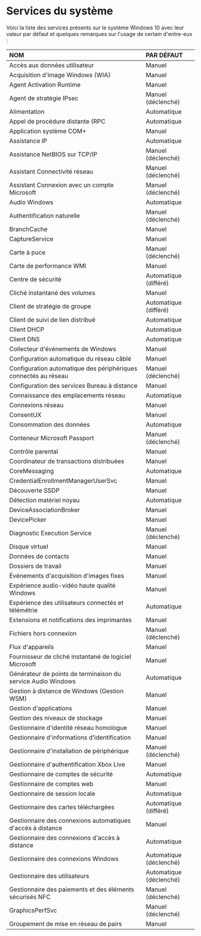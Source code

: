 # Services du système

Voici la liste des services présents sur le système Windows 10 avec leur valeur par défaut et quelques remarques sur l'usage de certain d'entre-eux :

|NOM|PAR DÉFAUT|
|:--|:--|
|Accès aux données utilisateur|Manuel|
|Acquisition d'image Windows (WIA)|Manuel|
|Agent Activation Runtime|Manuel|
|Agent de stratégie IPsec|Manuel (déclenché)|
|Alimentation|Automatique|
|Appel de procédure distante (RPC|Automatique|
|Application système COM+|Manuel|
|Assistance IP|Automatique|
|Assistance NetBIOS sur TCP/IP|Manuel (déclenché)|
|Assistant Connectivité réseau|Manuel (déclenché)|
|Assistant Connexion avec un compte Microsoft|Manuel (déclenché)|
|Audio Windows|Automatique|
|Authentification naturelle|Manuel (déclenché)|
|BranchCache|Manuel|
|CaptureService|Manuel|
|Carte à puce|Manuel (déclenché)|
|Carte de performance WMI|Manuel|
|Centre de sécurité|Automatique (différé)|
|Cliché instantané des volumes|Manuel|
|Client de stratégie de groupe|Automatique (différé)|
|Client de suivi de lien distribué|Automatique|
|Client DHCP|Automatique|
|Client DNS|Automatique|
|Collecteur d'événements de Windows|Manuel|
|Configuration automatique du réseau câblé|Manuel|
|Configuration automatique des périphériques connectés au réseau|Manuel (déclenché)|
|Configuration des services Bureau à distance|Manuel|
|Connaissance des emplacements réseau|Automatique|
|Connexions réseau|Manuel|
|ConsentUX|Manuel|
|Consommation des données|Automatique|
|Conteneur Microsoft Passport|Manuel (déclenché)|
|Contrôle parental|Manuel|
|Coordinateur de transactions distribuées|Manuel|
|CoreMessaging|Automatique|
|CredentialEnrollmentManagerUserSvc|Manuel|
|Découverte SSDP|Manuel|
|Détection matériel noyau|Automatique|
|DeviceAssociationBroker|Manuel|
|DevicePicker|Manuel|
|Diagnostic Execution Service|Manuel (déclenché)|
|Disque virtuel|Manuel|
|Données de contacts|Manuel|
|Dossiers de travail|Manuel|
|Événements d'acquisition d'images fixes|Manuel|
|Expérience audio-vidéo haute qualité Windows|Manuel|
|Expérience des utilisateurs connectés et télémétrie|Automatique|
|Extensions et notifications des imprimantes|Manuel|
|Fichiers hors connexion|Manuel (déclenché)|
|Flux d'appareils|Manuel|
|Fournisseur de cliché instantané de logiciel Microsoft|Manuel|
|Générateur de points de terminaison du service Audio Windows|Automatique|
|Gestion à distance de Windows (Gestion WSM)|Manuel|
|Gestion d'applications|Manuel|
|Gestion des niveaux de stockage|Manuel|
|Gestionnaire d'identité réseau homologue|Manuel|
|Gestionnaire d'informations d'identification|Manuel|
|Gestionnaire d'installation de périphérique|Manuel (déclenché)|
|Gestionnaire d'authentification Xbox Live|Manuel|
|Gestionnaire de comptes de sécurité|Automatique|
|Gestionnaire de comptes web|Manuel|
|Gestionnaire de session locale|Automatique|
|Gestionnaire des cartes téléchargées|Automatique (différé)|
|Gestionnaire des connexions automatiques d'accès à distance|Manuel|
|Gestionnaire des connexions d'accès à distance|Automatique|
|Gestionnaire des connexions Windows|Automatique (déclenché)|
|Gestionnaire des utilisateurs|Automatique (déclenché)|
|Gestionnaire des paiements et des éléments sécurisés NFC|Manuel (déclenché)|
|GraphicsPerfSvc|Manuel (déclenché)|
|Groupement de mise en réseau de pairs|Manuel|

